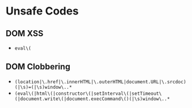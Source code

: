 # Unsafe Codes
## DOM XSS
- `eval\(`

## DOM Clobbering
- `(location|\.href|\.innerHTML|\.outerHTML|document.URL|\.srcdoc)(|\s)=(|\s)window\..*`
- `(eval\(|html\(|constructor\(|setInterval\(|setTimeout\(|document.write\(|document.execCommand\()(|\s)window\..*`
